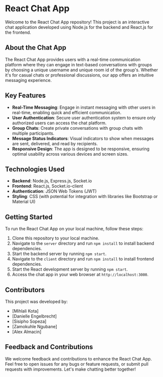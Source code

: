 # React Chat App

Welcome to the React Chat App repository! This project is an interactive chat application developed using Node.js for the backend and React.js for the frontend.

## About the Chat App

The React Chat App provides users with a real-time communication platform where they can engage in text-based conversations with groups by choosing a unique username and unique room id of the group's. Whether it's for casual chats or professional discussions, our app offers an intuitive messaging experience.

## Key Features

- **Real-Time Messaging**: Engage in instant messaging with other users in real-time, enabling quick and efficient communication.
- **User Authentication**: Secure user authentication system to ensure only authorized users can access the chat platform.
- **Group Chats**: Create private conversations with group chats with multiple participants.
- **Message Status Indicators**: Visual indicators to show when messages are sent, delivered, and read by recipients.
- **Responsive Design**: The app is designed to be responsive, ensuring optimal usability across various devices and screen sizes.

## Technologies Used

- **Backend**: Node.js, Express.js, Socket.io
- **Frontend**: React.js, Socket.io-client
- **Authentication**: JSON Web Tokens (JWT)
- **Styling**: CSS (with potential for integration with libraries like Bootstrap or Material UI)

## Getting Started

To run the React Chat App on your local machine, follow these steps:

1. Clone this repository to your local machine.
2. Navigate to the `server` directory and run `npm install` to install backend dependencies.
3. Start the backend server by running `npm start`.
4. Navigate to the `client` directory and run `npm install` to install frontend dependencies.
5. Start the React development server by running `npm start`.
6. Access the chat app in your web browser at `http://localhost:3000`.

## Contributors

This project was developed by:

- [Mihlali Kota]
- [Danielle Engelbrecht]
- [Sisipho Sopeza]
- [Zamokuhle Ngubane]
- [Alex Almacin]

## Feedback and Contributions

We welcome feedback and contributions to enhance the React Chat App. Feel free to open issues for any bugs or feature requests, or submit pull requests with improvements. Let's make chatting better together!
